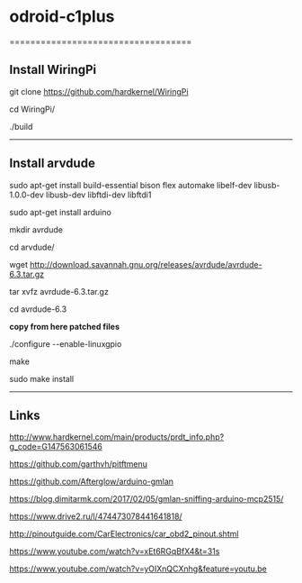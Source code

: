 # odroid-c1plus
===================================

Install WiringPi
------------------
git clone https://github.com/hardkernel/WiringPi

cd WiringPi/

./build

***
Install arvdude
---------------------

sudo apt-get install build-essential bison flex automake libelf-dev libusb-1.0.0-dev libusb-dev libftdi-dev libftdi1

sudo apt-get install arduino

mkdir avrdude

cd arvdude/

wget http://download.savannah.gnu.org/releases/avrdude/avrdude-6.3.tar.gz

tar xvfz avrdude-6.3.tar.gz 

cd avrdude-6.3

**copy from here patched files**

./configure --enable-linuxgpio

make

sudo make install



***
Links
---------------------------------------
http://www.hardkernel.com/main/products/prdt_info.php?g_code=G147563061546

https://github.com/garthvh/pitftmenu

https://github.com/Afterglow/arduino-gmlan

https://blog.dimitarmk.com/2017/02/05/gmlan-sniffing-arduino-mcp2515/

https://www.drive2.ru/l/474473078441641818/

http://pinoutguide.com/CarElectronics/car_obd2_pinout.shtml

https://www.youtube.com/watch?v=xEt6RGqBfX4&t=31s

https://www.youtube.com/watch?v=yOIXnQCXnhg&feature=youtu.be







